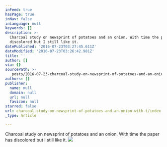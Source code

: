 ```yaml
---
inFeed: true
hasPage: true
inNav: false
inLanguage: null
keywords: []
description: >-
  Charcoal study on newsprint of potatoes and an onion. With time the paper has
  discolored but I still like it. 
datePublished: '2016-07-23T03:27:45.611Z'
dateModified: '2016-07-23T03:26:42.981Z'
title: ''
author: []
via: {}
sourcePath: >-
  _posts/2016-07-23-charcoal-study-on-newsprint-of-potatoes-and-an-onion-with-t.md
authors: []
publisher:
  name: null
  domain: null
  url: null
  favicon: null
starred: false
url: charcoal-study-on-newsprint-of-potatoes-and-an-onion-with-t/index.html
_type: Article

---
```

Charcoal study on newsprint of potatoes and an onion. With time the paper has discolored but I still like it. ![](https://the-grid-user-content.s3-us-west-2.amazonaws.com/aa10641b-752b-488f-bfbf-3c4db2adfe41.jpg)